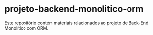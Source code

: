 # projeto-backend-monolitico-orm
Este repositório contém materiais relacionados ao projeto de Back-End Monolítico com ORM.
